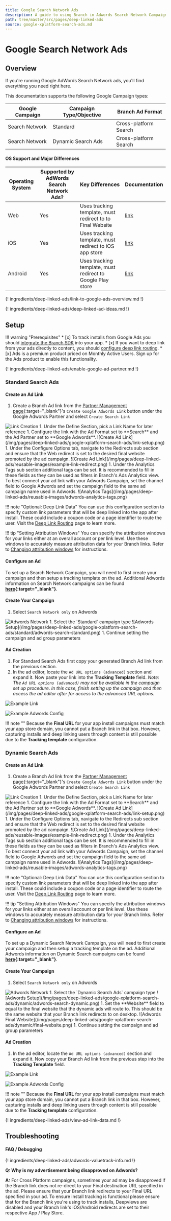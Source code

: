 ```yaml
---
title: Google Search Network Ads
description: A guide to using Branch in Adwords Search Network Campaigns.
path: tree/master/src/pages/deep-linked-ads
source: google-xplatform-search-ads.md
---
```

# Google Search Network Ads

## Overview

If you're running Google AdWords Search Network ads, you'll find everything you need right here.

This documentation supports the following Google Campaign types:

Google Campaign | Campaign Type/Objective | Branch Ad Format
--- | --- | ---
Search Network | Standard | Cross-platform Search
Search Network | Dynamic Search Ads | Cross-platform Search

#### OS Support and Major Differences

Operating System | Supported by AdWords Search Network Ads? | Key Differences | Documentation
--- | --- | --- | ---
Web | Yes | Uses tracking template, must redirect to to Final Website | [link](/pages/deep-linked-ads/google-xplatform-search-ads/#standard-search-ads)
iOS | Yes | Uses tracking template, must redirect to iOS app store | [link](/pages/deep-linked-ads/google-xplatform-search-ads/#standard-search-ads)
Android | Yes | Uses tracking template, must redirect to Google Play store | [link](/pages/deep-linked-ads/google-xplatform-search-ads/#standard-search-ads)

{! ingredients/deep-linked-ads/link-to-google-ads-overview.md !}

{! ingredients/deep-linked-ads/deep-linked-ad-ideas.md !}

## Setup

!!! warning "Prerequisites"
	* [x] To track installs from Google Ads you should [integrate the Branch SDK](/pages/apps/ios/#integrate-branch) into your app.
	* [x] If you want to deep link from your ads directly to content, you should [configure deep link routing](/pages/deep-linking/routing/).
	* [x] Ads is a premium product priced on Monthly Active Users. Sign up for the Ads product to enable this functionality.

{! ingredients/deep-linked-ads/enable-google-ad-partner.md !}

### Standard Search Ads

#### Create an Ad Link

1. Create a Branch Ad link from the [Partner Management page](https://dashboard.branch.io/ads/partner-management){:target="_blank"}'s `Create Google Adwords Link` button under the Google Adwords Partner and select `Create Search Link`
<img src="/img/pages/deep-linked-ads/reusable-images/create-link-search.png" alt="Link Creation" class="three-quarters center">
1. Under the Define Section, pick a Link Name for later reference
1. Configure the link with the Ad Format set to **Search** and the Ad Partner set to **Google Adwords**.
![Create Ad Link](/img/pages/deep-linked-ads/google-xplatform-search-ads/link-setup.png)
1. Under the Configure Options tab, navigate to the Redirects sub section and ensure that the Web redirect is set to the desired final website promoted by the ad campaign.
![Create Ad Link](/img/pages/deep-linked-ads/reusable-images/example-link-redirect.png)
1. Under the Analytics Tags sub section additional tags can be set. It is recommended to fill in these fields as they can be used as filters in Branch's Ads Analytics view. To best connect your ad link with your Adwords Campaign, set the channel field to Google Adwords and set the campaign field to the same ad campaign name used in Adwords.
![Analytics Tags](/img/pages/deep-linked-ads/reusable-images/adwords-analytics-tags.png)

!!! note "Optional: Deep Link Data"
	You can use this configuration section to specify custom link parameters that will be deep linked into the app after install. These could include a coupon code or a page identifier to route the user. Visit the [Deep Link Routing](TODO) page to learn more.

!!! tip "Setting Attribution Windows"
	You can specify the attribution windows for your links either at an overall account or per link level. Use these windows to accurately measure attribution data for your Branch links. Refer to [Changing attribution windows](/pages/deep-linked-ads/branch-universal-ads/#change-attribution-windows) for instructions.

#### Configure an Ad

To set up a Search Network Campaign, you will need to first create your campaign and then setup a tracking template on the ad. Additional Adwords information on Search Network campaigns can be found **[here](https://support.google.com/adwords/answer/6340430?hl=en){:target="_blank"}**.

#### Create Your Campaign

1. Select `Search Network only` on Adwords
<img src="/img/pages/deep-linked-ads/reusable-images/adwords-search-network.png" alt="Adwords Network" class="half center">
1. Select the `Standard` campaign type
![Adwords Setup](/img/pages/deep-linked-ads/google-xplatform-search-ads/standard/adwords-search-standard.png)
1. Continue setting the campaign and ad group parameters

#### Ad Creation

1. For Standard Search Ads first copy your generated Branch Ad link from the previous section.
1. In the ad editor, locate the `Ad URL options (advanced)` section and expand it. Now paste your link into the **Tracking Template** field.
*Note: The `Ad URL options (advanced)` may not be available in the campaign set up procedure. In this case, finish setting up the campaign and then access the ad editor after for access to the advanced URL options.*

![Example Link](/img/pages/deep-linked-ads/google-xplatform-search-ads/full-branch-link.png)

![Example Adwords Config](/img/pages/deep-linked-ads/google-xplatform-search-ads/standard/adwords-configuration.png)

!!! note ""
	Because the **Final URL** for your app install campaigns must match your app store domain, you cannot put a Branch link in that box. However, capturing installs and deep linking users through content is still possible due to the **Tracking template** configuration.

### Dynamic Search Ads

#### Create an Ad Link

1. Create a Branch Ad link from the [Partner Management page](https://dashboard.branch.io/ads/partner-management){:target="_blank"}'s `Create Google Adwords Link` button under the Google Adwords Partner and select `Create Search Link`
<img src="/img/pages/deep-linked-ads/reusable-images/create-link-search.png" alt="Link Creation" class="three-quarters center">
1. Under the Define Section, pick a Link Name for later reference
1. Configure the link with the Ad Format set to **Search** and the Ad Partner set to **Google Adwords**.
![Create Ad Link](/img/pages/deep-linked-ads/google-xplatform-search-ads/link-setup.png)
1. Under the Configure Options tab, navigate to the Redirects sub section and ensure that the Web redirect is set to the desired final website promoted by the ad campaign.
![Create Ad Link](/img/pages/deep-linked-ads/reusable-images/example-link-redirect.png)
1. Under the Analytics Tags sub section additional tags can be set. It is recommended to fill in these fields as they can be used as filters in Branch's Ads Analytics view. To best connect your ad link with your Adwords Campaign, set the channel field to Google Adwords and set the campaign field to the same ad campaign name used in Adwords.
![Analytics Tags](/img/pages/deep-linked-ads/reusable-images/adwords-analytics-tags.png)

!!! note "Optional: Deep Link Data"
	You can use this configuration section to specify custom link parameters that will be deep linked into the app after install. These could include a coupon code or a page identifier to route the user. Visit the [Deep Link Routing](TODO) page to learn more.

!!! tip "Setting Attribution Windows"
	You can specify the attribution windows for your links either at an overall account or per link level. Use these windows to accurately measure attribution data for your Branch links. Refer to [Changing attribution windows](/pages/deep-linked-ads/branch-universal-ads/#change-attribution-windows) for instructions.

#### Configure an Ad

To set up a Dynamic Search Network Campaign, you will need to first create your campaign and then setup a tracking template on the ad. Additional Adwords information on Dynamic Search campaigns can be found **[here](https://support.google.com/adwords/answer/2471185?hl=en){:target="_blank"}**.

#### Create Your Campaign

1. Select `Search Network only` on Adwords
<img src="/img/pages/deep-linked-ads/reusable-images/adwords-search-network.png" alt="Adwords Network" class="half center">
1. Select the `Dynamic Search Ads` campaign type
![Adwords Setup](/img/pages/deep-linked-ads/google-xplatform-search-ads/dynamic/adwords-search-dynamic.png)
1. Set the **Website** field to equal to the final website that the dynamic ads will route to. This should be the same website that your Branch link redirects to on desktop.
![Adwords Final Website](/img/pages/deep-linked-ads/google-xplatform-search-ads/dynamic/final-website.png)
1. Continue setting the campaign and ad group parameters

#### Ad Creation

1. In the ad editor, locate the `Ad URL options (advanced)` section and expand it. Now copy your Branch Ad link from the previous step into the **Tracking Template** field.

![Example Link](/img/pages/deep-linked-ads/google-xplatform-search-ads/full-branch-link.png)

![Example Adwords Config](/img/pages/deep-linked-ads/google-xplatform-search-ads/dynamic/adwords-configuration.png)

!!! note ""
	Because the **Final URL** for your app install campaigns must match your app store domain, you cannot put a Branch link in that box. However, capturing installs and deep linking users through content is still possible due to the **Tracking template** configuration.

{! ingredients/deep-linked-ads/view-ad-link-data.md !}

## Troubleshooting

#### FAQ / Debugging

{! ingredients/deep-linked-ads/adwords-valuetrack-info.md !}

**Q: Why is my advertisement being disapproved on Adwords?**

**A:** For Cross Platform campaigns, sometimes your ad may be disapproved if the Branch link does not re-direct to your Final destination URL specified in the ad. Please ensure that your Branch link redirects to your Final URL specified in your ad. To ensure install tracking is functional please ensure that for the Branch link you're using to track installs, Deepviews are disabled and your Branch link's iOS/Android redirects are set to their respective App / Play Store.
